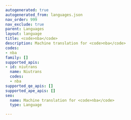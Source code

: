 ```yaml
---
autogenerated: true
autogenerated_from: languages.json
nav_order: 999
nav_exclude: true
parent: Languages
layout: language
title: <code>nba</code>
description: Machine translation for <code>nba</code>
codes:
- nba
family: []
supported_apis:
- id: niutrans
  name: Niutrans
  codes:
  - nba
supported_qe_apis: []
supported_ape_apis: []
seo:
  name: Machine translation for <code>nba</code>
  type: Language

---
```


